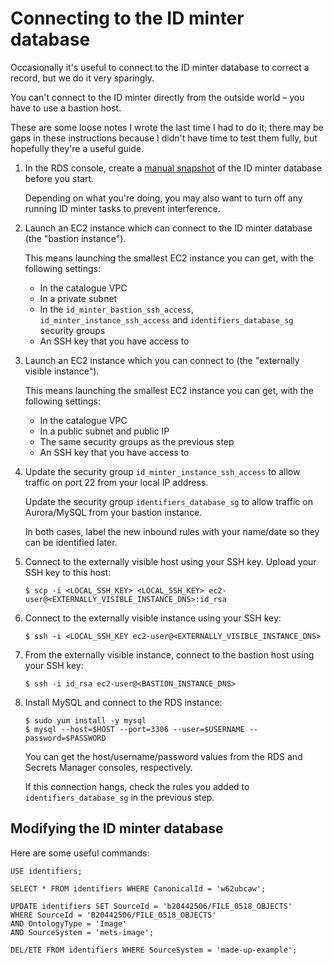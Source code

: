 # Connecting to the ID minter database

Occasionally it's useful to connect to the ID minter database to correct a record, but we do it very sparingly.

You can't connect to the ID minter directly from the outside world – you have to use a bastion host.

These are some loose notes I wrote the last time I had to do it; there may be gaps in these instructions because I didn't have time to test them fully, but hopefully they're a useful guide.

1.  In the RDS console, create a [manual snapshot](https://docs.aws.amazon.com/AmazonRDS/latest/UserGuide/USER_CreateSnapshot.html) of the ID minter database before you start.

    Depending on what you're doing, you may also want to turn off any running ID minter tasks to prevent interference.

2.  Launch an EC2 instance which can connect to the ID minter database (the "bastion instance").

    This means launching the smallest EC2 instance you can get, with the following settings:

    -   In the catalogue VPC
    -   In a private subnet
    -   In the `id_minter_bastion_ssh_access`, `id_minter_instance_ssh_access` and `identifiers_database_sg` security groups
    -   An SSH key that you have access to

3.  Launch an EC2 instance which you can connect to (the "externally visible instance").

    This means launching the smallest EC2 instance you can get, with the following settings:

    -   In the catalogue VPC
    -   In a public subnet and public IP
    -   The same security groups as the previous step
    -   An SSH key that you have access to

4.  Update the security group `id_minter_instance_ssh_access` to allow traffic on port 22 from your local IP address.

    Update the security group `identifiers_database_sg` to allow traffic on Aurora/MySQL from your bastion instance.
    
    In both cases, label the new inbound rules with your name/date so they can be identified later.

5.  Connect to the externally visible host using your SSH key.
    Upload your SSH key to this host:

    ```console
    $ scp -i <LOCAL_SSH_KEY> <LOCAL_SSH_KEY> ec2-user@<EXTERNALLY_VISIBLE_INSTANCE_DNS>:id_rsa
    ```
    
6.  Connect to the externally visible instance using your SSH key:
    
    ```
    $ ssh -i <LOCAL_SSH_KEY ec2-user@<EXTERNALLY_VISIBLE_INSTANCE_DNS>
    ```

7.  From the externally visible instance, connect to the bastion host using your SSH key:

    ```console
    $ ssh -i id_rsa ec2-user@<BASTION_INSTANCE_DNS>
    ```

8.  Install MySQL and connect to the RDS instance:

    ```console
    $ sudo yum install -y mysql
    $ mysql --host=$HOST --port=3306 --user=$USERNAME --password=$PASSWORD
    ```

    You can get the host/username/password values from the RDS and Secrets Manager consoles, respectively.
    
    If this connection hangs, check the rules you added to `identifiers_database_sg` in the previous step.

## Modifying the ID minter database

Here are some useful commands:

```mysql
USE identifiers;

SELECT * FROM identifiers WHERE CanonicalId = 'w62ubcaw';

UPDATE identifiers SET SourceId = 'b20442506/FILE_0518_OBJECTS'
WHERE SourceId = 'B20442506/FILE_0518_OBJECTS'
AND OntologyType = 'Image'
AND SourceSystem = 'mets-image';

DEL/ETE FROM identifiers WHERE SourceSystem = 'made-up-example';
```
